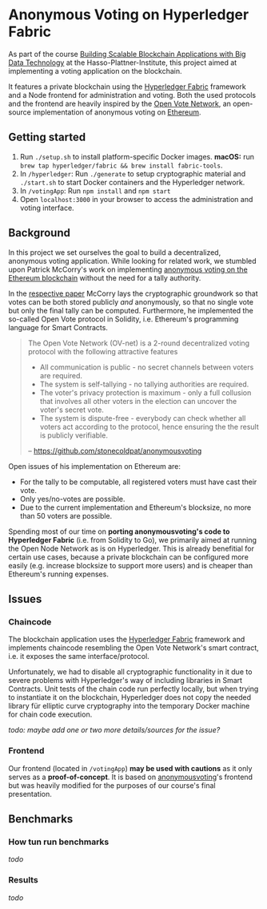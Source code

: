 # Anonymous Voting on Hyperledger Fabric

As part of the course [Building Scalable Blockchain Applications with Big Data Technology](https://hpi.de/naumann/teaching/teaching/ws-1718/building-scalable-blockchain-applications-with-big-data-technology-ps-master.html) at the Hasso-Plattner-Institute, this project aimed at implementing a voting application on the blockchain.

It features a private blockchain using the [Hyperledger Fabric](https://www.hyperledger.org/projects/fabric) framework and a Node frontend for administration and voting. Both the used protocols and the frontend are heavily inspired by the [Open Vote Network](https://github.com/stonecoldpat/anonymousvoting), an open-source implementation of anonymous voting on [Ethereum](https://www.ethereum.org/).

## Getting started

1. Run `./setup.sh` to install platform-specific Docker images.
    **macOS:** run `brew tap hyperledger/fabric && brew install fabric-tools`.
2. In `/hyperledger`: Run `./generate` to setup cryptographic material and `./start.sh` to start Docker containers and the Hyperledger network.
3. In `/votingApp`: Run  `npm install` and `npm start`
4. Open `localhost:3000` in your browser to access the administration and voting interface.

## Background

In this project we set ourselves the goal to build a decentralized, anonymous voting application. While looking for related work, we stumbled upon Patrick McCorry's work on implementing [anonymous voting on the Ethereum blockchain](https://github.com/stonecoldpat/anonymousvoting) without the need for a tally authority. 

In the [respective paper](http://fc17.ifca.ai/preproceedings/paper_80.pdf) McCorry lays the cryptographic groundwork so that votes can be both stored publicly *and* anonymously, so that no single vote but only the final tally can be computed. Furthermore, he implemented the so-called Open Vote protocol in Solidity, i.e. Ethereum's programming language for Smart Contracts.

> The Open Vote Network (OV-net) is a 2-round decentralized voting protocol with the following attractive features
>
> - All communication is public - no secret channels between voters are required.
> - The system is self-tallying - no tallying authorities are required.
> - The voter's privacy protection is maximum - only a full collusion that involves all other voters in the election can uncover the voter's secret vote.
> - The system is dispute-free - everybody can check whether all voters act according to the protocol, hence ensuring the the result is publicly verifiable.
>
> – https://github.com/stonecoldpat/anonymousvoting

Open issues of his implementation on Ethereum are:

- For the tally to be computable, all registered voters must have cast their vote.
- Only yes/no-votes are possible.
- Due to the current implementation and Ethereum's blocksize, no more than 50 voters are possible.

Spending most of our time on **porting anonymousvoting's code to Hyperledger Fabric** (i.e. from Solidity to Go), we primarily aimed at running the Open Node Network as is on Hyperledger. This is already benefitial for certain use cases, because a private blockchain can be configured more easily (e.g. increase blocksize to support more users) and is cheaper than Ethereum's running expenses.

## Issues

### Chaincode

The blockchain application uses the [Hyperledger Fabric](https://www.hyperledger.org/projects/fabric) framework and implements chaincode resembling the Open Vote Network's smart contract, i.e. it exposes the same interface/protocol.

Unfortunately, we had to disable all cryptographic functionality in it due to severe problems with Hyperledger's way of including libraries in Smart Contracts. Unit tests of the chain code run perfectly locally, but when trying to instantiate it on the blockchain, Hyperledger does not copy the needed library für elliptic curve cryptography into the temporary Docker machine for chain code execution.

*todo: maybe add one or two more details/sources for the issue?*

### Frontend

Our frontend (located in `/votingApp`) **may be used with cautions** as it only serves as a **proof-of-concept**. It is based on [anonymousvoting](https://github.com/stonecoldpat/anonymousvoting)'s frontend but was heavily modified for the purposes of our course's final presentation.

## Benchmarks

### How tun run benchmarks

*todo*

### Results

*todo*





